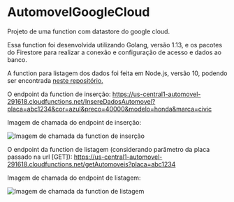 # AutomovelGoogleCloud

Projeto de uma function com datastore do google cloud.

Essa function foi desenvolvida utilizando Golang, versão 1.13, e os pacotes do Firestore para realizar a conexão e configuração de acesso e dados ao banco.

A function para listagem dos dados foi feita em Node.js, versão 10, podendo ser encontrada [neste repositório.](https://gitlab.com/edg-dev/listarautomoveisfunction)

O endpoint da function de inserção: https://us-central1-automovel-291618.cloudfunctions.net/InsereDadosAutomovel?placa=abc1234&cor=azul&preco=40000&modelo=honda&marca=civic

Imagem de chamada do endpoint de inserção:

![Imagem de chamada da function de inserção](https://gitlab.com/edg-dev/automovelgooglecloud/-/raw/master/images/function_call_insert.png)

O endpoint da function de listagem (considerando parâmetro da placa passado na url [GET]): https://us-central1-automovel-291618.cloudfunctions.net/getAutomoveis?placa=abc1234 

Imagem de chamada do endpoint de listagem: 

![Imagem de chamada da function de listagem](https://gitlab.com/edg-dev/listarautomoveisfunction/-/raw/master/images/function_call_list.png)
